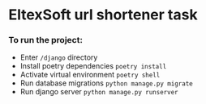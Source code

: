 # EltexSoft url shortener task

### To run the project:
- Enter `/django` directory
- Install poetry dependencies `poetry install`
- Activate virtual environment `poetry shell`
- Run database migrations `python manage.py migrate`
- Run django server `python manage.py runserver`

